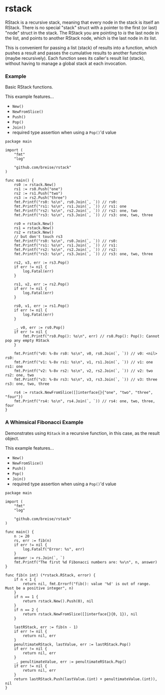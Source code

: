 # rstack

RStack is a recursive stack, meaning that every node in the stack is itself an
RStack.  There is no special "stack" struct with a pointer to the first (or
last) "node" struct in the stack.  The RStack you are pointing to _is_ the last
node in the list, and points to another RStack node, which is the last node in
_its_ list.

This is convenient for passing a list (stack) of results into a function, which
pushes a result and passes the cumulative results to another function (maybe
recursively).  Each function sees its caller's result list (stack), without
having to manage a global stack at each invocation.

### Example

Basic RStack functions.

This example features...
- `New()`
- `NewFromSlice()`
- `Push()`
- `Pop()`
- `Join()`
- required type assertion when using a `Pop()`'d value

```
package main

import (
	"fmt"
	"log"

	"github.com/breise/rstack"
)

func main() {
	rs0 := rstack.New()
	rs1 := rs0.Push("one")
	rs2 := rs1.Push("two")
	rs3 := rs2.Push("three")
	fmt.Printf("rs0: %s\n", rs0.Join(`, `)) // rs0: 
	fmt.Printf("rs1: %s\n", rs1.Join(`, `)) // rs1: one
	fmt.Printf("rs2: %s\n", rs2.Join(`, `)) // rs2: one, two
	fmt.Printf("rs3: %s\n", rs3.Join(`, `)) // rs3: one, two, three

	rs0 = rstack.New()
	rs1 = rstack.New()
	rs2 = rstack.New()
	// but don't touch rs3
	fmt.Printf("rs0: %s\n", rs0.Join(`, `)) // rs0: 
	fmt.Printf("rs1: %s\n", rs1.Join(`, `)) // rs1: 
	fmt.Printf("rs2: %s\n", rs2.Join(`, `)) // rs2: 
	fmt.Printf("rs3: %s\n", rs3.Join(`, `)) // rs3: one, two, three

	rs2, v3, err := rs3.Pop()
	if err != nil {
		log.Fatal(err)
	}

	rs1, v2, err := rs2.Pop()
	if err != nil {
		log.Fatal(err)
	}

	rs0, v1, err := rs1.Pop()
	if err != nil {
		log.Fatal(err)
	}

	_, v0, err := rs0.Pop()
	if err != nil {
		fmt.Printf("rs0.Pop(): %s\n", err) // rs0.Pop(): Pop(): Cannot pop any empty RStack
	}

	fmt.Printf("v0: %-8v rs0: %s\n", v0, rs0.Join(`, `)) // v0: <nil>    rs0: 
	fmt.Printf("v1: %-8v rs1: %s\n", v1, rs1.Join(`, `)) // v1: one      rs1: one
	fmt.Printf("v2: %-8v rs2: %s\n", v2, rs2.Join(`, `)) // v2: two      rs2: one, two
	fmt.Printf("v3: %-8v rs3: %s\n", v3, rs3.Join(`, `)) // v3: three    rs3: one, two, three

	rs4 := rstack.NewFromSlice([]interface{}{"one", "two", "three", "four"})
	fmt.Printf("rs4: %s\n", rs4.Join(`, `)) // rs4: one, two, three, four
}
```

### A Whimsical Fibonacci Example

Demonstrates using `RStack` in a recursive function, in this case, as the result object.

This example features...
- `New()`
- `NewFromSlice()`
- `Push()`
- `Pop()`
- `Join()`
- required type assertion when using a `Pop()`'d value

```
package main

import (
	"fmt"
	"log"

	"github.com/breise/rstack"
)

func main() {
	n := 20
	rs, err := fib(n)
	if err != nil {
		log.Fatalf("Error: %s", err)
	}
	answer := rs.Join(`, `)
	fmt.Printf("The first %d Fibonacci numbers are: %v\n", n, answer)
}

func fib(n int) (*rstack.RStack, error) {
	if n < 1 {
		return nil, fmt.Errorf("fib(): value '%d' is out of range. Must be a positive integer", n)
	}
	if n == 1 {
		return rstack.New().Push(0), nil
	}
	if n == 2 {
		return rstack.NewFromSlice([]interface{}{0, 1}), nil
	}

	lastRStack, err := fib(n - 1)
	if err != nil {
		return nil, err
	}
	penultimateRStack, lastValue, err := lastRStack.Pop()
	if err != nil {
		return nil, err
	}
	_, penultimateValue, err := penultimateRStack.Pop()
	if err != nil {
		return nil, err
	}
	return lastRStack.Push(lastValue.(int) + penultimateValue.(int)), nil
}
```
